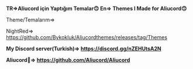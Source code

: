 **TR=>Aliucord için Yaptığım Temalar🙃
En=> Themes I Made for Aliucord🙃**

Theme/Temalarım=>

NightRed=> https://github.com/Bykokluk/Aliucordthemes/releases/tag/Themes



**My Discord server(Turkish)=> https://discord.gg/nZEHUtsA2N**

**Aliucord🫠=> https://github.com/Aliucord/Aliucord**
